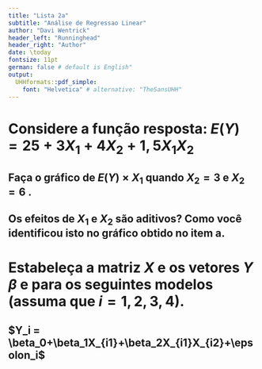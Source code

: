 ```yaml
---
title: "Lista 2a"
subtitle: "Análise de Regressao Linear"
author: "Davi Wentrick"
header_left: "Runninghead"
header_right: "Author"
date: \today
fontsize: 11pt
german: false # default is English"
output: 
  UHHformats::pdf_simple:
    font: "Helvetica" # alternative: "TheSansUHH"  
---
```








<!-- This is how you can define comments in an .Rmd file (outside the R code snippets) -->


# Considere a função resposta: $E(Y) = 25+3X_1+4X_2+1,5X_1X_2$



##  Faça o gráfico de $E(Y) \times X_1$ quando $X_2 = 3$ e $X_2 = 6$ .
##  Os efeitos de $X_1$ e $X_2$ são aditivos? Como você identificou isto no gráfico obtido no item a.


# Estabeleça a matriz $X$ e os vetores $Y$ $\beta$ e para os seguintes modelos (assuma que $i=1,2,3,4$).

## $Y_i = \beta_0+\beta_1X_{i1}+\beta_2X_{i1}X_{i2}+\epsolon_i$
##

